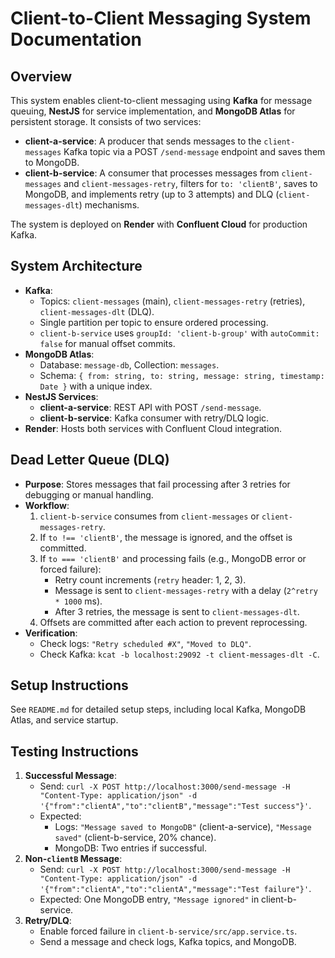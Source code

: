 
# Client-to-Client Messaging System Documentation

## Overview

This system enables client-to-client messaging using **Kafka** for message queuing, **NestJS** for service implementation, and **MongoDB Atlas** for persistent storage. It consists of two services:

- **client-a-service**: A producer that sends messages to the `client-messages` Kafka topic via a POST `/send-message` endpoint and saves them to MongoDB.
- **client-b-service**: A consumer that processes messages from `client-messages` and `client-messages-retry`, filters for `to: 'clientB'`, saves to MongoDB, and implements retry (up to 3 attempts) and DLQ (`client-messages-dlt`) mechanisms.

The system is deployed on **Render** with **Confluent Cloud** for production Kafka. 

## System Architecture

- **Kafka**:
    - Topics: `client-messages` (main), `client-messages-retry` (retries), `client-messages-dlt` (DLQ).
    - Single partition per topic to ensure ordered processing.
    - `client-b-service` uses `groupId: 'client-b-group'` with `autoCommit: false` for manual offset commits.
- **MongoDB Atlas**:
    - Database: `message-db`, Collection: `messages`.
    - Schema: `{ from: string, to: string, message: string, timestamp: Date }` with a unique index.
- **NestJS Services**:
    - **client-a-service**: REST API with POST `/send-message`.
    - **client-b-service**: Kafka consumer with retry/DLQ logic.
- **Render**: Hosts both services with Confluent Cloud integration.

## Dead Letter Queue (DLQ)

- **Purpose**: Stores messages that fail processing after 3 retries for debugging or manual handling.
- **Workflow**:
    1. `client-b-service` consumes from `client-messages` or `client-messages-retry`.
    2. If `to !== 'clientB'`, the message is ignored, and the offset is committed.
    3. If `to === 'clientB'` and processing fails (e.g., MongoDB error or forced failure):
        - Retry count increments (`retry` header: 1, 2, 3).
        - Message is sent to `client-messages-retry` with a delay (`2^retry * 1000` ms).
        - After 3 retries, the message is sent to `client-messages-dlt`.
    4. Offsets are committed after each action to prevent reprocessing.
- **Verification**:
    - Check logs: `"Retry scheduled #X"`, `"Moved to DLQ"`.
    - Check Kafka: `kcat -b localhost:29092 -t client-messages-dlt -C`.

## Setup Instructions

See `README.md` for detailed setup steps, including local Kafka, MongoDB Atlas, and service startup.

## Testing Instructions

1. **Successful Message**:
    - Send: `curl -X POST http://localhost:3000/send-message -H "Content-Type: application/json" -d '{"from":"clientA","to":"clientB","message":"Test success"}'`.
    - Expected:
        - Logs: `"Message saved to MongoDB"` (client-a-service), `"Message saved"` (client-b-service, 20% chance).
        - MongoDB: Two entries if successful.
2. **Non-`clientB` Message**:
    - Send: `curl -X POST http://localhost:3000/send-message -H "Content-Type: application/json" -d '{"from":"clientA","to":"clientA","message":"Test failure"}'`.
    - Expected: One MongoDB entry, `"Message ignored"` in client-b-service.
3. **Retry/DLQ**:
    - Enable forced failure in `client-b-service/src/app.service.ts`.
    - Send a message and check logs, Kafka topics, and MongoDB.

